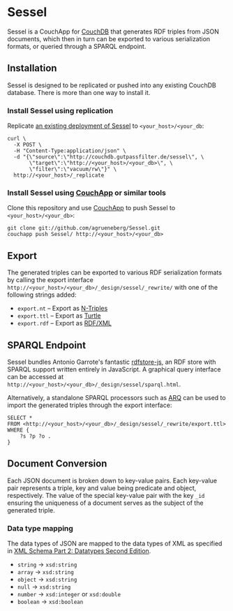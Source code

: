 Sessel
======

Sessel is a CouchApp for [CouchDB](http://couchdb.apache.org) that generates RDF triples from JSON documents, which then in turn can be exported to various serialization formats, or queried through a SPARQL endpoint.


Installation
------------

Sessel is designed to be replicated or pushed into any existing CouchDB database. There is more than one way to install it.

### Install Sessel using replication

Replicate [an existing deployment of Sessel](http://couchdb.gutpassfilter.de/sessel/) to `<your_host>/<your_db`:

    curl \
      -X POST \
      -H "Content-Type:application/json" \
      -d "{\"source\":\"http://couchdb.gutpassfilter.de/sessel\", \
           \"target\":\"http://<your_host>/<your_db>\", \
           \"filter\":\"vacuum/rw\"}" \
      http://<your_host>/_replicate

### Install Sessel using [CouchApp](http://couchapp.org) or similar tools

Clone this repository and use [CouchApp](http://couchapp.org) to push Sessel to `<your_host>/<your_db>`:

    git clone git://github.com/agrueneberg/Sessel.git
    couchapp push Sessel/ http://<your_host>/<your_db>


Export
------

The generated triples can be exported to various RDF serialization formats by calling the export interface `http://<your_host>/<your_db>/_design/sessel/_rewrite/` with one of the following strings added:

* `export.nt` – Export as [N-Triples](http://www.w3.org/TR/rdf-testcases/#ntriples)
* `export.ttl` – Export as [Turtle](http://www.w3.org/TeamSubmission/turtle/)
* `export.rdf` – Export as [RDF/XML](http://www.w3.org/TR/rdf-syntax-grammar/)


SPARQL Endpoint
---------------

Sessel bundles Antonio Garrote's fantastic [rdfstore-js](https://github.com/antoniogarrote/rdfstore-js), an RDF store with SPARQL support written entirely in JavaScript. A graphical query interface can be accessed at `http://<your_host>/<your_db>/_design/sessel/sparql.html`.

Alternatively, a standalone SPARQL processors such as [ARQ](http://jena.sourceforge.net/ARQ/) can be used to import the generated triples through the export interface:

    SELECT *
    FROM <http://<your_host>/<your_db>/_design/sessel/_rewrite/export.ttl>
    WHERE {
        ?s ?p ?o .
    }


Document Conversion
-------------------

Each JSON document is broken down to key-value pairs. Each key-value pair represents a triple, key and value being predicate and object, respectively. The value of the special key-value pair with the key `_id` ensuring the uniqueness of a document serves as the subject of the generated triple.

### Data type mapping

The data types of JSON are mapped to the data types of XML as specified in [XML Schema Part 2: Datatypes Second Edition](http://www.w3.org/TR/xmlschema-2/).

* `string` → `xsd:string`
* `array` → `xsd:string`
* `object` → `xsd:string`
* `null` → `xsd:string`
* `number` → `xsd:integer` or `xsd:double`
* `boolean` → `xsd:boolean`
